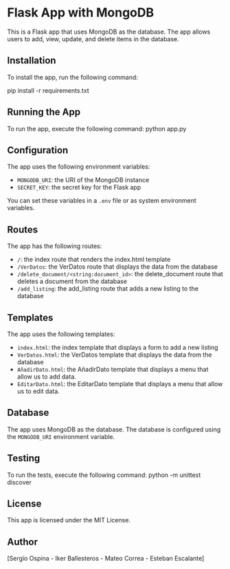 # Flask App with MongoDB

This is a Flask app that uses MongoDB as the database. The app allows users to add, view, update, and delete items in the database.

## Installation

To install the app, run the following command:

pip install -r requirements.txt

## Running the App

To run the app, execute the following command:
python app.py

## Configuration

The app uses the following environment variables:

* `MONGODB_URI`: the URI of the MongoDB instance
* `SECRET_KEY`: the secret key for the Flask app

You can set these variables in a `.env` file or as system environment variables.

## Routes

The app has the following routes:

* `/`: the index route that renders the index.html template
* `/VerDatos`: the VerDatos route that displays the data from the database
* `/delete_document/<string:document_id>`: the delete_document route that deletes a document from the database
* `/add_listing`: the add_listing route that adds a new listing to the database

## Templates

The app uses the following templates:

* `index.html`: the index template that displays a form to add a new listing
* `VerDatos.html`: the VerDatos template that displays the data from the database
* `AñadirDato.html`: the AñadirDato template that displays a menu that allow us to add data.
* `EditarDato.html`: the EditarDato template that displays a menu that allow us to edit data.
  

## Database

The app uses MongoDB as the database. The database is configured using the `MONGODB_URI` environment variable.

## Testing

To run the tests, execute the following command:
python -m unittest discover

## License

This app is licensed under the MIT License.

## Author

[Sergio Ospina - Iker Ballesteros - Mateo Correa - Esteban Escalante]
